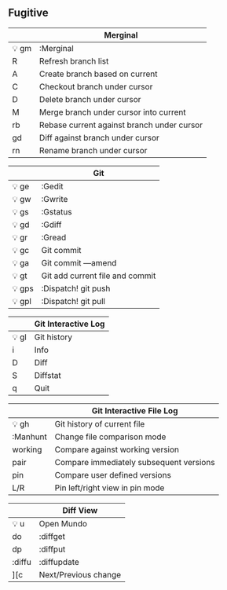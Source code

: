 Fugitive
---------

|      | **Merginal**                               |
|------|--------------------------------------------|
| 💡 gm | :Merginal                                  |
| R    | Refresh branch list                        |
| A    | Create branch based on current             |
| C    | Checkout branch under cursor               |
| D    | Delete branch under cursor                 |
| M    | Merge branch under cursor into current     |
| rb   | Rebase current against branch under cursor |
| gd   | Diff against branch under cursor           |
| rn   | Rename branch under cursor                 |

|       | **Git**                         |
|-------|---------------------------------|
| 💡 ge  | :Gedit                          |
| 💡 gw  | :Gwrite                         |
| 💡 gs  | :Gstatus                        |
| 💡 gd  | :Gdiff                          |
| 💡 gr  | :Gread                          |
| 💡 gc  | Git commit                      |
| 💡 ga  | Git commit —amend               |
| 💡 gt  | Git add current file and commit |
| 💡 gps | :Dispatch! git push             |
| 💡 gpl | :Dispatch! git pull             |

|      | **Git Interactive Log** |
|------|-------------------------|
| 💡 gl | Git history             |
| i    | Info                    |
| D    | Diff                    |
| S    | Diffstat                |
| q    | Quit                    |

|          | **Git Interactive File Log**            |
|----------|-----------------------------------------|
| 💡 gh     | Git history of current file             |
| :Manhunt | Change file comparison mode             |
| working  | Compare against working version         |
| pair     | Compare immediately subsequent versions |
| pin      | Compare user defined versions           |
| L/R      | Pin left/right view in pin mode         |

|        | **Diff View**        |
|--------|----------------------|
| 💡 u    | Open Mundo           |
| do     | :diffget             |
| dp     | :diffput             |
| :diffu | :diffupdate          |
| ][c    | Next/Previous change |

